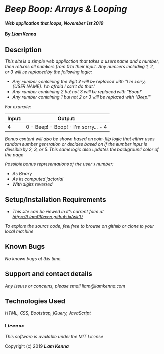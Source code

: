 # _Beep Boop: Arrays & Looping_

#### _Web application that loops, November 1st 2019_

#### By _**Liam Kenna**_

## Description

_This site is a simple web application that takes a users name and a number, then returns all numbers from 0 to their input. Any numbers including 1, 2, or 3 will be replaced by the following logic:_

* _Any number containing the digit 3 will be replaced with "I'm sorry, {USER NAME}. I'm afraid I can't do that."_
* _Any number containing 2 but not 3 will be replaced with "Boop!"_
* _Any number containing 1 but not 2 or 3 will be replaced with "Beep!"_

_For example:_

| Input:  | Output:   |
|---|---|
|4| 0 - Beep! - Boop! - I'm sorry... - 4 |

_Bonus content will also be shown based on coin-flip logic that either uses random number generation or decides based on if the number input is divisible by 2, 3, or 5. This same logic also updates the background color of the page_

_Possible bonus representations of the user's number:_

* _As Binary_
* _As its computed factorial_
* _With digits reversed_

## Setup/Installation Requirements

* _This site can be viewed in it's current form at https://LiamPKenna.github.io/wk3/_


_To explore the source code, feel free to browse on github or clone to your local machine_

## Known Bugs

_No known bugs at this time._

## Support and contact details

_Any issues or concerns, please email liam@liamkenna.com_

## Technologies Used

_HTML, CSS, Bootstrap, jQuery, JavaScript_

### License

*This software is available under the MIT License*

Copyright (c) 2019 **_Liam Kenna_**
